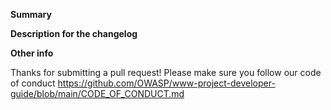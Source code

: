 **Summary**
<!--
Provide a summary for the reviewers of this pull request, stating section will help
Please provide enough information so that others can review your pull request
-->

**Description for the changelog**
<!--
A short (one line) summary that describes the changes in this pull request for inclusion in the change log
If this closes an existing issue then add "closes #xxxx", where xxxx is the issue number
-->

**Other info**
<!--
Add here any other information that may be of help to the reviewer
-->

Thanks for submitting a pull request! Please make sure you follow our code of conduct
https://github.com/OWASP/www-project-developer-guide/blob/main/CODE_OF_CONDUCT.md
